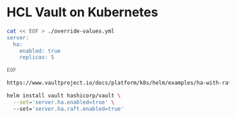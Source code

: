 # HCL Vault on Kubernetes

```bash
cat << EOF > ./override-values.yml
server:
  ha:
    enabled: true
    replicas: 5

EOF
```


```bash
https://www.vaultproject.io/docs/platform/k8s/helm/examples/ha-with-raft

helm install vault hashicorp/vault \
  --set='server.ha.enabled=true' \             
  --set='server.ha.raft.enabled=true'
```